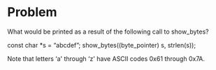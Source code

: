 # Problem

What would be printed as a result of the following call to show_bytes?

const char \*s = “abcdef”;
show_bytes((byte_pointer) s, strlen(s));

Note that letters ‘a' through ‘z' have ASCII codes 0x61 through 0x7A.
